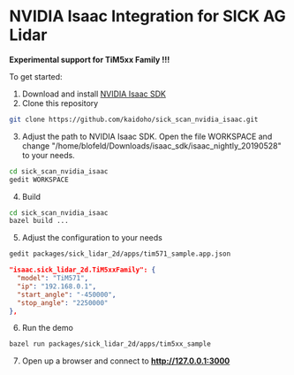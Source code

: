# NVIDIA Isaac Integration for SICK AG Lidar


<b> Experimental support for TiM5xx Family !!! </b>

To get started:

1. Download and install [NVIDIA Isaac SDK](https://developer.nvidia.com/isaac-sdk)
2. Clone this repository
```bash
git clone https://github.com/kaidoho/sick_scan_nvidia_isaac.git
```
3. Adjust the path to NVIDIA Isaac SDK. Open the file WORKSPACE and change "/home/blofeld/Downloads/isaac_sdk/isaac_nightly_20190528" to your needs.
```bash
cd sick_scan_nvidia_isaac
gedit WORKSPACE
```
4. Build
```bash
cd sick_scan_nvidia_isaac
bazel build ...
```
5. Adjust the configuration to your needs
```bash
gedit packages/sick_lidar_2d/apps/tim571_sample.app.json
```
```json
"isaac.sick_lidar_2d.TiM5xxFamily": {
  "model": "TiM571",
  "ip": "192.168.0.1",
  "start_angle": "-450000",
  "stop_angle": "2250000"
},
```

6. Run the demo
```bash
bazel run packages/sick_lidar_2d/apps/tim5xx_sample
```

7. Open up a browser and connect to <b> http://127.0.0.1:3000 </b>
